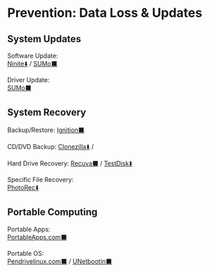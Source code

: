 # Prevention: Data Loss & Updates

## System Updates

Software Update:  
	[Ninite⬇️](https://ninite.com/) / 
	[SUMo⬛](https://kcsoftwares.com/?sumo)

Driver Update:  
	[SUMo⬛](https://kcsoftwares.com/?sumo)
  
## System Recovery

Backup/Restore:
	[Ignition⬛](https://kcsoftwares.com/?ignition)

CD/DVD Backup:
	[Clonezilla⬇️](https://clonezilla.org/) / 

Hard Drive Recovery:
	[Recuva⬛](https://www.ccleaner.com/recuva) / 
	[TestDisk⬇️](https://www.cgsecurity.org/wiki/TestDisk)

Specific File Recovery:  
	[PhotoRec⬇️](https://www.cgsecurity.org/wiki/PhotoRec)

## Portable Computing

Portable Apps:  
	[PortableApps.com⬛](https://portableapps.com/)
	
Portable OS:  
	[Pendrivelinux.com⬛](https://www.pendrivelinux.com/) / 
  [UNetbootin⬛](https://unetbootin.github.io/)
